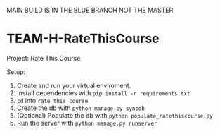 MAIN BUILD IS IN THE BLUE BRANCH NOT THE MASTER

TEAM-H-RateThisCourse
=====================
Project: Rate This Course

Setup:
  
  1.  Create and run your virtual enviroment.
  2.  Install dependencies with `pip install -r requirements.txt`
  3.  `cd` into `rate_this_course`
  4.  Create the db with `python manage.py syncdb`
  5.  (Optional) Populate the db with `python populate_ratethiscourse.py`
  6.  Run the server with `python manage.py runserver`
